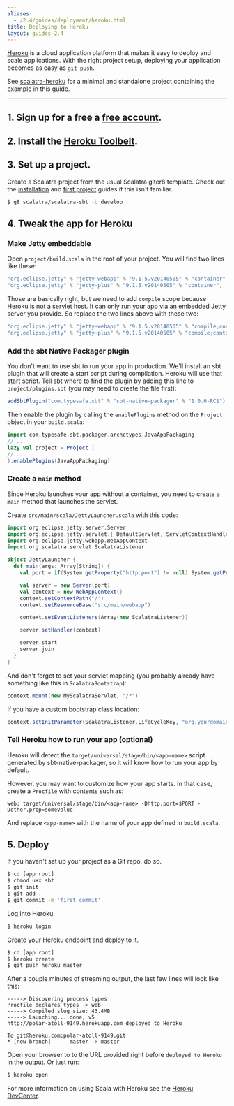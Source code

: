 ```yaml
---
aliases:
  - /2.4/guides/deployment/heroku.html
title: Deploying to Heroku
layout: guides-2.4
---
```


[Heroku](http://www.heroku.com/) is a cloud application platform that makes it easy to deploy and scale applications. With the right project setup, deploying your application becomes as easy as `git push`.

<div class="alert alert-info">
<span class="badge badge-info"><i class="glyphicon glyphicon-flag"></i></span>
See
<a href="https://github.com/scalatra/scalatra-website-examples/tree/master/2.4/deployment/scalatra-heroku">scalatra-heroku</a>
for a minimal and standalone project containing the example in this guide.
</div>

----

## 1. Sign up for a free a [free account](https://api.heroku.com/signup).

## 2. Install the [Heroku Toolbelt](https://toolbelt.herokuapp.com/).

## 3. Set up a project.

Create a Scalatra project from the usual Scalatra giter8 template.
Check out the [installation]({{site.baseurl}}getting-started/installation.html) and [first project]({{site.baseurl}}getting-started/first-project.html) guides if this isn't familiar.

```bash
$ g8 scalatra/scalatra-sbt -b develop
```

## 4. Tweak the app for Heroku

### Make Jetty embeddable

Open `project/build.scala` in the root of your project. You will find two lines like these:

```scala
"org.eclipse.jetty" % "jetty-webapp" % "9.1.5.v20140505" % "container",
"org.eclipse.jetty" % "jetty-plus" % "9.1.5.v20140505" % "container",
```

Those are basically right, but we need to add `compile` scope because Heroku is not a servlet host. It can only run your app via an embedded Jetty server you provide. So replace the two lines above with these two:

```scala
"org.eclipse.jetty" % "jetty-webapp" % "9.1.5.v20140505" % "compile;container",
"org.eclipse.jetty" % "jetty-plus" % "9.1.5.v20140505" % "compile;container",
```

### Add the sbt Native Packager plugin

You don't want to use sbt to run your app in production. We'll install an sbt plugin that will create a start script during compilation. Heroku will use that start script. Tell sbt where to find the plugin by adding this line to `project/plugins.sbt` (you may need to create the file first):

```scala
addSbtPlugin("com.typesafe.sbt" % "sbt-native-packager" % "1.0.0-RC1")
```

Then enable the plugin by calling the `enablePlugins` method on the `Project`
object in your `build.scala`:

```scala
import com.typesafe.sbt.packager.archetypes.JavaAppPackaging
// ...
lazy val project = Project (
// ...
).enablePlugins(JavaAppPackaging)
```

### Create a `main` method

Since Heroku launches your app without a container, you need to create a `main` method that launches the servlet.

Create `src/main/scala/JettyLauncher.scala` with this code:

```scala
import org.eclipse.jetty.server.Server
import org.eclipse.jetty.servlet.{ DefaultServlet, ServletContextHandler }
import org.eclipse.jetty.webapp.WebAppContext
import org.scalatra.servlet.ScalatraListener

object JettyLauncher {
  def main(args: Array[String]) {
    val port = if(System.getProperty("http.port") != null) System.getProperty("http.port").toInt else 8080

    val server = new Server(port)
    val context = new WebAppContext()
    context.setContextPath("/")
    context.setResourceBase("src/main/webapp")

    context.setEventListeners(Array(new ScalatraListener))

    server.setHandler(context)

    server.start
    server.join
  }
}
```

And don't forget to set your servlet mapping (you probably already have something like this in `ScalatraBootstrap`):

```scala
context.mount(new MyScalatraServlet, "/*")
```

If you have a custom bootstrap class location:

```scala
context.setInitParameter(ScalatraListener.LifeCycleKey, "org.yourdomain.project.MyScalatraBootstrap")
```

### Tell Heroku how to run your app (optional)

Heroku will detect the `target/universal/stage/bin/<app-name>` script generated
by sbt-native-packager, so it will know how to run your app by default.

However, you may want to customize how your app starts.  In that case, create
a `Procfile` with contents such as:

```
web: target/universal/stage/bin/<app-name> -Dhttp.port=$PORT -Dother.prop=someValue
```

And replace `<app-name>` with the name of your app defined in `build.scala`.

## 5. Deploy

If you haven't set up your project as a Git repo, do so.

```bash
$ cd [app root]
$ chmod u+x sbt
$ git init
$ git add .
$ git commit -m 'first commit'
```

Log into Heroku.

```bash
$ heroku login
```

Create your Heroku endpoint and deploy to it.

```bash
$ cd [app root]
$ heroku create
$ git push heroku master
```

After a couple minutes of streaming output, the last few lines will look like this:

```
-----> Discovering process types
Procfile declares types -> web
-----> Compiled slug size: 43.4MB
-----> Launching... done, v5
http://polar-atoll-9149.herokuapp.com deployed to Heroku

To git@heroku.com:polar-atoll-9149.git
* [new branch]      master -> master
```

Open your browser to to the URL provided right before `deployed to Heroku` in the output. Or just run:

```bash
$ heroku open
```

For more information on using Scala with Heroku see the [Heroku DevCenter](https://devcenter.heroku.com/articles/scala-support).

